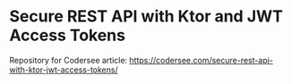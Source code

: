 # Secure REST API with Ktor and JWT Access Tokens
Repository for Codersee article: https://codersee.com/secure-rest-api-with-ktor-jwt-access-tokens/
